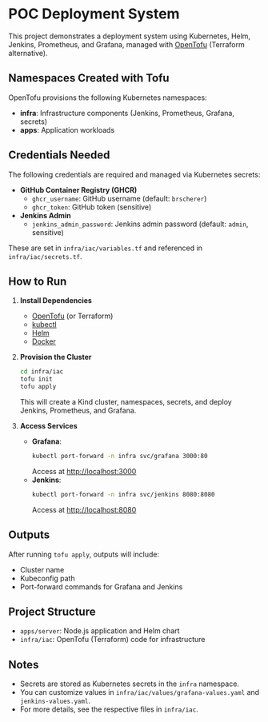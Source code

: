 # POC Deployment System

This project demonstrates a deployment system using Kubernetes, Helm, Jenkins, Prometheus, and Grafana, managed with [OpenTofu](https://opentofu.org/) (Terraform alternative).

## Namespaces Created with Tofu

OpenTofu provisions the following Kubernetes namespaces:

- **infra**: Infrastructure components (Jenkins, Prometheus, Grafana, secrets)
- **apps**: Application workloads

## Credentials Needed

The following credentials are required and managed via Kubernetes secrets:

- **GitHub Container Registry (GHCR)**
  - `ghcr_username`: GitHub username (default: `brscherer`)
  - `ghcr_token`: GitHub token (sensitive)
- **Jenkins Admin**
  - `jenkins_admin_password`: Jenkins admin password (default: `admin`, sensitive)

These are set in `infra/iac/variables.tf` and referenced in `infra/iac/secrets.tf`.

## How to Run

1. **Install Dependencies**
   - [OpenTofu](https://opentofu.org/) (or Terraform)
   - [kubectl](https://kubernetes.io/docs/tasks/tools/)
   - [Helm](https://helm.sh/)
   - [Docker](https://docs.docker.com/get-docker/)

2. **Provision the Cluster**
   ```bash
   cd infra/iac
   tofu init
   tofu apply
   ```
   This will create a Kind cluster, namespaces, secrets, and deploy Jenkins, Prometheus, and Grafana.

3. **Access Services**
   - **Grafana**:
     ```bash
     kubectl port-forward -n infra svc/grafana 3000:80
     ```
     Access at [http://localhost:3000](http://localhost:3000)
   - **Jenkins**:
     ```bash
     kubectl port-forward -n infra svc/jenkins 8080:8080
     ```
     Access at [http://localhost:8080](http://localhost:8080)

## Outputs

After running `tofu apply`, outputs will include:
- Cluster name
- Kubeconfig path
- Port-forward commands for Grafana and Jenkins

## Project Structure

- `apps/server`: Node.js application and Helm chart
- `infra/iac`: OpenTofu (Terraform) code for infrastructure

## Notes
- Secrets are stored as Kubernetes secrets in the `infra` namespace.
- You can customize values in `infra/iac/values/grafana-values.yaml` and `jenkins-values.yaml`.
- For more details, see the respective files in `infra/iac`.
